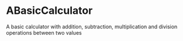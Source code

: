 # ABasicCalculator
A basic calculator with addition, subtraction, multiplication and division operations between two values
